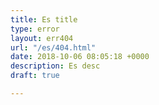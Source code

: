 ```yaml
---
title: Es title
type: error
layout: err404
url: "/es/404.html"
date: 2018-10-06 08:05:18 +0000
description: Es desc
draft: true

---
```

